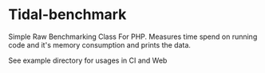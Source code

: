 # Tidal-benchmark
Simple Raw Benchmarking Class For PHP. Measures time spend on running code and it's memory consumption and prints the data.

See example directory for usages in CI and Web
